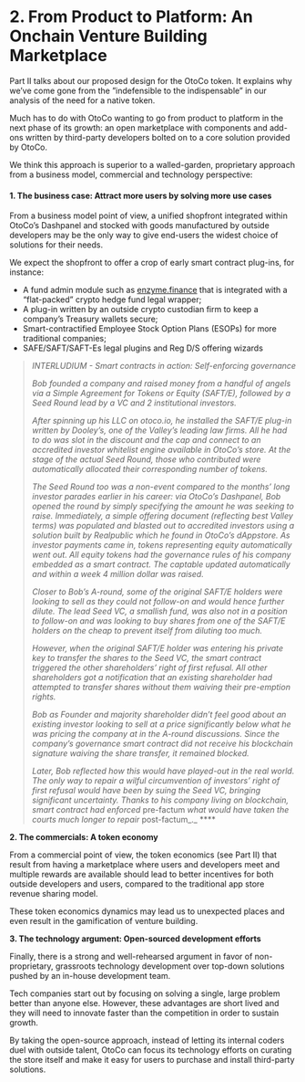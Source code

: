 # 2. From Product to Platform: An Onchain Venture Building Marketplace

Part II talks about our proposed design for the OtoCo token. It explains why we’ve come gone from the ”indefensible to the indispensable” in our analysis of the need for a native token.

Much has to do with OtoCo wanting to go from product to platform in the next phase of its growth: an open marketplace with components and add-ons written by third-party developers bolted on to a core solution provided by OtoCo.

We think this approach is superior to a walled-garden, proprietary approach from a business model, commercial  and technology perspective:

#### 1.  The business case: Attract more users by solving more use cases

From a business model point of view, a unified shopfront integrated within OtoCo’s Dashpanel and stocked with goods manufactured by outside developers may be the only way to give end-users the widest choice of solutions for their needs.

We expect the shopfront to offer a crop of early smart contract plug-ins, for instance:

* A fund admin module such as [enzyme.finance](https://enzyme.finance/) that is integrated with a “flat-packed” crypto hedge fund legal wrapper;
* A plug-in written by an outside crypto custodian firm to keep a company’s Treasury wallets secure;
* Smart-contractified Employee Stock Option Plans \(ESOPs\) for more traditional companies; 
* SAFE/SAFT/SAFT-Es legal plugins and Reg D/S offering wizards

> _INTERLUDIUM - Smart contracts in action: Self-enforcing governance_
>
> _Bob founded a company and raised money from a handful of angels via a Simple Agreement for Tokens or Equity \(SAFT/E\), followed by a Seed Round lead by a VC and 2 institutional investors._
>
> _After spinning up his LLC on otoco.io, he installed the SAFT/E plug-in written by Dooley’s, one of the Valley’s leading law firms. All he had to do was slot in the discount and the cap and connect to an accredited investor whitelist engine available in OtoCo’s store. At the stage of the actual Seed Round, those who contributed were automatically allocated their corresponding number of tokens._
>
> _The Seed Round too was a non-event compared to the months’ long investor parades earlier in his career: via OtoCo’s Dashpanel, Bob opened the round by simply specifying the amount he was seeking to raise. Immediately, a simple offering document \(reflecting best Valley terms\) was populated and blasted out to accredited investors using a solution built by Realpublic which he found in OtoCo’s dAppstore. As investor payments came in, tokens representing equity automatically went out. All equity tokens had the governance rules of his company embedded as a smart contract. The captable updated automatically and within a week 4 million dollar was raised._
>
> _Closer to Bob’s A-round, some of the original SAFT/E holders were looking to sell as they could not follow-on and would hence further dilute. The lead Seed VC, a smallish fund, was also not in a position to follow-on and was looking to buy shares from one of the SAFT/E holders on the cheap to prevent itself from diluting too much._
>
> _However, when the original SAFT/E holder was entering his private key to transfer the shares to the Seed VC, the smart contract triggered the other shareholders’ right of first refusal. All other shareholders got a notification that an existing shareholder had attempted to transfer shares without them waiving their pre-emption rights._
>
> _Bob as Founder and majority shareholder didn’t feel good about an existing investor looking to sell at a price significantly below what he was pricing the company at in the A-round discussions. Since the company’s governance smart contract did not receive his blockchain signature waiving the share transfer, it remained blocked._
>
> _Later, Bob reflected how this would have played-out in the real world. The only way to repair a wilful circumvention of investors’ right of first refusal would have been by suing the Seed VC, bringing significant uncertainty. Thanks to his company living on blockchain, smart contract had enforced_ pre-factum _what would have taken the courts much longer to repair_ post-factum_._  ****

**2. The commercials: A token economy**

From a commercial point of view, the token economics \(see Part II\) that result from having a marketplace where users and developers meet and multiple rewards are available should lead to better incentives for both outside developers and users, compared to the traditional app store revenue sharing model.

These token economics dynamics may lead us to unexpected places and even result in the gamification of venture building.  

**3. The technology argument: Open-sourced development efforts**   

Finally, there is a strong and well-rehearsed argument in favor of non-proprietary, grassroots technology development over top-down solutions pushed by an in-house development team.  

Tech companies start out by focusing on solving a single, large problem better than anyone else. However, these advantages are short lived and they will need to innovate faster than the competition in order to sustain growth.

By taking the open-source approach, instead of letting its internal coders duel with outside talent, OtoCo can focus its technology efforts on curating the store itself and make it easy for users to purchase and install third-party solutions. 

